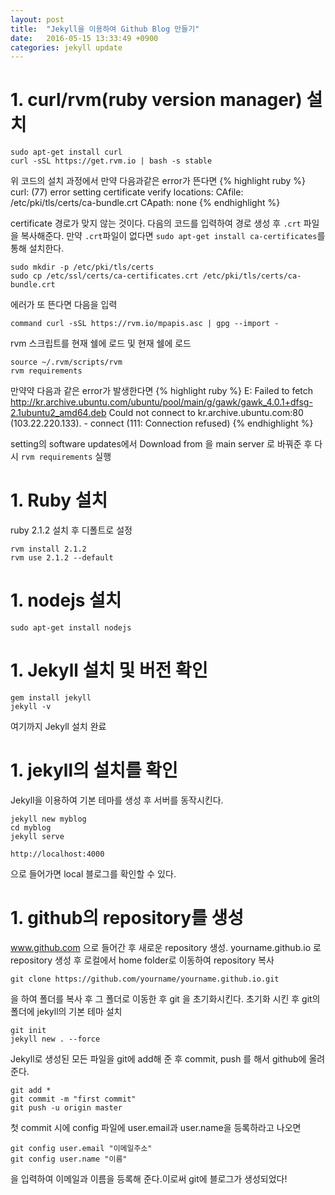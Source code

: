 ```yaml
---
layout: post
title:  "Jekyll을 이용하여 Github Blog 만들기"
date:   2016-05-15 13:33:49 +0900
categories: jekyll update
---
```

# 1. curl/rvm(ruby version manager) 설치

~~~~
sudo apt-get install curl
curl -sSL https://get.rvm.io | bash -s stable
~~~~

위 코드의 설치 과정에서 만약 다음과같은 error가 뜬다면
{% highlight ruby %}
curl: (77) error setting certificate verify locations:
CAfile: /etc/pki/tls/certs/ca-bundle.crt
CApath: none
{% endhighlight %}

certificate 경로가 맞지 않는 것이다. 다음의 코드를 입력하여 경로 생성 후 `.crt` 파일을 복사해준다. 만약 `.crt`파일이 없다면 `sudo apt-get install ca-certificates`를 통해 설치한다.

~~~~
sudo mkdir -p /etc/pki/tls/certs
sudo cp /etc/ssl/certs/ca-certificates.crt /etc/pki/tls/certs/ca-bundle.crt
~~~~

에러가 또 뜬다면 다음을 입력

~~~~
command curl -sSL https://rvm.io/mpapis.asc | gpg --import -
~~~~

rvm 스크립트를 현재 쉘에 로드 및 현재 쉘에 로드

~~~~
source ~/.rvm/scripts/rvm
rvm requirements
~~~~

만약약 다음과 같은 error가 발생한다면
{% highlight ruby %}
E: Failed to fetch http://kr.archive.ubuntu.com/ubuntu/pool/main/g/gawk/gawk_4.0.1+dfsg-2.1ubuntu2_amd64.deb Could not connect to kr.archive.ubuntu.com:80 (103.22.220.133). - connect (111: Connection refused)
{% endhighlight %}

setting의 software updates에서 Download from 을 main server 로 바꿔준 후 다시 `rvm requirements` 실행

# 1. Ruby 설치

ruby 2.1.2 설치 후 디폴트로 설정

~~~~
rvm install 2.1.2
rvm use 2.1.2 --default
~~~~

# 1. nodejs 설치

~~~~
sudo apt-get install nodejs
~~~~

# 1. Jekyll 설치 및 버전 확인

~~~~
gem install jekyll
jekyll -v
~~~~

여기까지 Jekyll 설치 완료

# 1. jekyll의 설치를 확인

Jekyll을 이용하여 기본 테마를 생성 후 서버를 동작시킨다.

~~~~
jekyll new myblog
cd myblog
jekyll serve
~~~~

`http://localhost:4000`

으로 들어가면 local 블로그를 확인할 수 있다.

# 1. github의 repository를 생성

www.github.com 으로 들어간 후 새로운 repository 생성. yourname.github.io 로 repository 생성 후 로컬에서 home folder로 이동하여 repository 복사

~~~~
git clone https://github.com/yourname/yourname.github.io.git
~~~~

을 하여 폴더를  복사 후  그 폴더로 이동한 후 git 을 초기화시킨다. 초기화 시킨 후 git의 폴더에 jekyll의 기본 테마 설치

~~~~
git init
jekyll new . --force 
~~~~

Jekyll로 생성된 모든 파일을 git에 add해 준 후 commit, push 를 해서 github에 올려준다.

~~~~
git add *
git commit -m "first commit"
git push -u origin master
~~~~

첫 commit 시에 config 파일에 user.email과 user.name을 등록하라고 나오면 

~~~~
git config user.email "이메일주소"
git config user.name "이름"
~~~~

을 입력하여 이메일과 이름을 등록해 준다.이로써 git에 블로그가 생성되었다!


